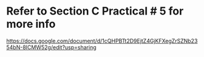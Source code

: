 # Refer to Section C Practical # 5 for more info
https://docs.google.com/document/d/1cQHPBTt2D9EjtZ4GjKFXegZrSZNb2354bN-8ICMW52g/edit?usp=sharing
